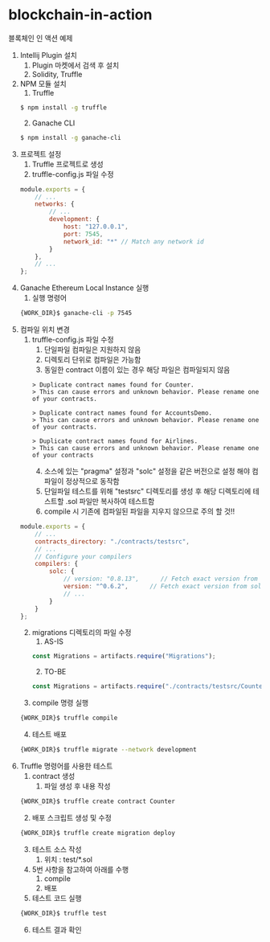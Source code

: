 # blockchain-in-action
블록체인 인 액션 예제

1. Intellij Plugin 설치
   1. Plugin 마켓에서 검색 후 설치
   2. Solidity, Truffle
2. NPM 모듈 설치
   1. Truffle
   ```bash
   $ npm install -g truffle
   ```
   2. Ganache CLI
   ```bash
   $ npm install -g ganache-cli
   ```
3. 프로젝트 설정
   1. Truffle 프로젝트로 생성
   2. truffle-config.js 파일 수정
   ```js
   module.exports = {
       // ...
       networks: {
           // ...
           development: {
               host: "127.0.0.1",
               port: 7545,
               network_id: "*" // Match any network id
           }
       },
       // ...
   };
   ```
4. Ganache Ethereum Local Instance 실행
   1. 실행 명령어
   ```bash
   {WORK_DIR}$ ganache-cli -p 7545
   ```
5. 컴파일 위치 변경
   1. truffle-config.js 파일 수정
      1. 단일파일 컴파일은 지원하지 않음
      2. 디렉토리 단위로 컴파일은 가능함
      3. 동일한 contract 이름이 있는 경우 해당 파일은 컴파일되지 않음
      ```text
      > Duplicate contract names found for Counter.
      > This can cause errors and unknown behavior. Please rename one of your contracts.
      
      > Duplicate contract names found for AccountsDemo.
      > This can cause errors and unknown behavior. Please rename one of your contracts.
      
      > Duplicate contract names found for Airlines.
      > This can cause errors and unknown behavior. Please rename one of your contracts
      ```
      4. 소스에 있는 "pragma" 설정과 "solc" 설정을 같은 버전으로 설정 해야 컴파일이 정상적으로 동작함
      5. 단일파일 테스트를 위해 "testsrc" 디렉토리를 생성 후 해당 디렉토리에 테스트할 .sol 파일만 복사하여 테스트함
      6. compile 시 기존에 컴파일된 파일을 지우지 않으므로 주의 할 것!!
   ```js
   module.exports = {
       // ...
       contracts_directory: "./contracts/testsrc",
       // ...
       // Configure your compilers
       compilers: {
           solc: {
               // version: "0.8.13",      // Fetch exact version from solc-bin (default: truffle's version)
               version: "^0.6.2",      // Fetch exact version from solc-bin (default: truffle's version)
               // ...
           }
       }
   };
   ```
   2. migrations 디렉토리의 파일 수정
      1. AS-IS
      ```js
      const Migrations = artifacts.require("Migrations");
      ```
      2. TO-BE
      ```js
      const Migrations = artifacts.require("./contracts/testsrc/Counter.sol");
      ```
   3. compile 명령 실행
   ```bash
   {WORK_DIR}$ truffle compile
   ```
   4. 테스트 배포
   ```bash
   {WORK_DIR}$ truffle migrate --network development
   ```
6. Truffle 명령어를 사용한 테스트
   1. contract 생성
      1. 파일 생성 후 내용 작성
   ```bash
   {WORK_DIR}$ truffle create contract Counter
   ```
   2. 배포 스크립트 생성 및 수정
   ```bash
   {WORK_DIR}$ truffle create migration deploy
   ```
   3. 테스트 소스 작성
      1. 위치 : test/*.sol
   4. 5번 사항을 참고하여 아래를 수행
      1. compile
      2. 배포
   5. 테스트 코드 실행
   ```bash
   {WORK_DIR}$ truffle test
   ```
   6. 테스트 결과 확인
